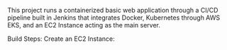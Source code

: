 This project runs a containerized basic web application through a CI/CD pipeline built in Jenkins that integrates Docker, Kubernetes through AWS EKS, and an EC2 Instance acting as the main server.


Build Steps:
Create an EC2 Instance:
